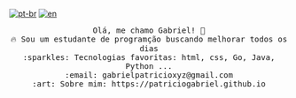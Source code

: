 [![pt-br](https://img.shields.io/badge/lang-pt--br-green.svg)](https://github.com/patriciogabriel/patriciogabriel/blob/main/README.md)
[![en](https://img.shields.io/badge/lang-en-red.svg)](https://github.com/patriciogabriel/patriciogabriel/blob/main/README.en.md)

<p align="center">
  <samp>
    Olá, me chamo Gabriel! 👋 <br>
    🔥 Sou um estudante de programção buscando melhorar todos os dias  <br>
    :sparkles: Tecnologias favoritas: html, css, Go, Java, Python ... <br>
    :email:	gabrielpatricioxyz@gmail.com <br>
    :art: Sobre mim: https://patriciogabriel.github.io <br>

  </samp>
</p>
